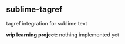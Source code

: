 ## sublime-tagref

tagref integration for sublime text

**wip learning project:** nothing implemented yet
